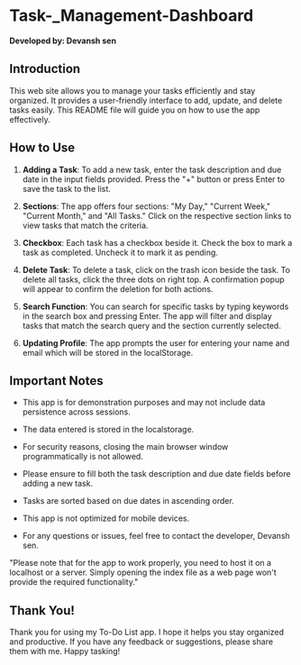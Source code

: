 # Task-_Management-Dashboard

**Developed by: Devansh sen**

## Introduction

This web site allows you to manage your tasks efficiently and stay organized. It provides a user-friendly interface to add, update, and delete tasks easily. This README file will guide you on how to use the app effectively.

## How to Use

1. **Adding a Task**: To add a new task, enter the task description and due date in the input fields provided. Press the "+" button or press Enter to save the task to the list.

2. **Sections**: The app offers four sections: "My Day," "Current Week," "Current Month," and "All Tasks." Click on the respective section links to view tasks that match the criteria.

3. **Checkbox**: Each task has a checkbox beside it. Check the box to mark a task as completed. Uncheck it to mark it as pending.

4. **Delete Task**: To delete a task, click on the trash icon beside the task. To delete all tasks, click the three dots on right top. A confirmation popup will appear to confirm the deletion for both actions.

5. **Search Function**: You can search for specific tasks by typing keywords in the search box and pressing Enter. The app will filter and display tasks that match the search query and the section currently selected.

6. **Updating Profile**: The app prompts the user for entering your name and email which will be stored in the localStorage.

## Important Notes

- This app is for demonstration purposes and may not include data persistence across sessions.

- The data entered is stored in the localstorage.

- For security reasons, closing the main browser window programmatically is not allowed.

- Please ensure to fill both the task description and due date fields before adding a new task.

- Tasks are sorted based on due dates in ascending order.

- This app is not optimized for mobile devices.

- For any questions or issues, feel free to contact the developer, Devansh sen.

"Please note that for the app to work properly, you need to host it on a localhost or a server. Simply opening the index file as a web page won't provide the required functionality."

## Thank You!

Thank you for using my To-Do List app. I hope it helps you stay organized and productive. If you have any feedback or suggestions, please share them with me. Happy tasking!


